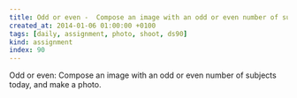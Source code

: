 ```yaml
---
title: Odd or even -  Compose an image with an odd or even number of subjects today, and make a photo.
created_at: 2014-01-06 01:00:00 +0100
tags: [daily, assignment, photo, shoot, ds90]
kind: assignment
index: 90
---
```


Odd or even: Compose an image with an odd or even number of subjects today, and make a photo.
